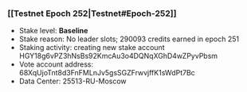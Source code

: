 ### [[Testnet Epoch 252|Testnet#Epoch-252]]
* Stake level: **Baseline**
* Stake reason: No leader slots; 290093 credits earned in epoch 251
* Staking activity: creating new stake account HGY18g6vPZ3hNsBs92KmcAu3o4DQNqXGhD4wZPyvPbsm
* Vote account address: 68XqUjoTnt8d3FnFMLnJv5gsSGZFrwvjffK1sWdPt7Bc
* Data Center: 25513-RU-Moscow